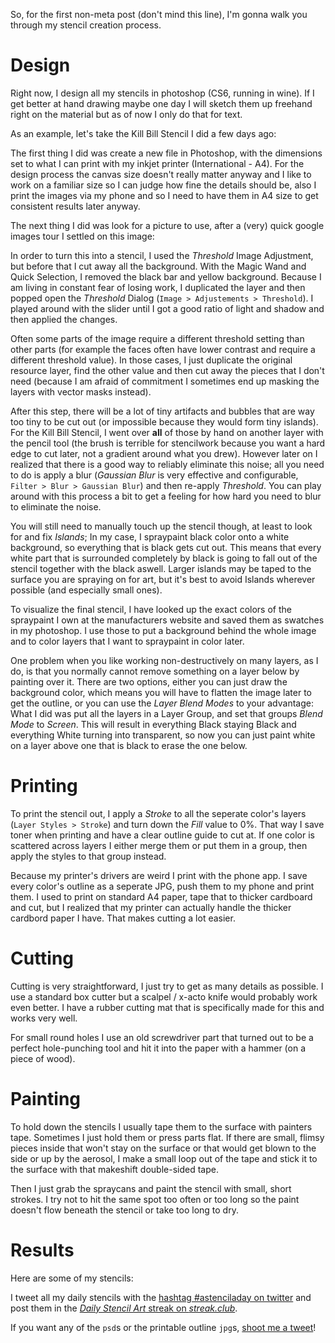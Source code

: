 So, for the first non-meta post (don't mind this line), I'm gonna walk you through my stencil creation process.

# Design
Right now, I design all my stencils in photoshop (CS6, running in wine).
If I get better at hand drawing maybe one day I will sketch them up freehand right on the material but as of now I only do that for text.

As an example, let's take the Kill Bill Stencil I did a few days ago:

<mmm-embed path="killbill_final"></mmm-embed>

The first thing I did was create a new file in Photoshop, with the dimensions set to what I can print with my inkjet printer (International - A4).
For the design process the canvas size doesn't really matter anyway and I like to work on a familiar size so I can judge how fine the details should be, also I print the images via my phone and so I need to have them in A4 size to get consistent results later anyway.

The next thing I did was look for a picture to use, after a (very) quick google images tour I settled on this image:

<mmm-embed path="poster"></mmm-embed>

In order to turn this into a stencil, I used the *Threshold* Image Adjustment, but before that I cut away all the background.
With the Magic Wand and Quick Selection, I removed the black bar and yellow background.
Because I am living in constant fear of losing work, I duplicated the layer and then popped open the *Threshold* Dialog (`Image > Adjustements > Threshold`).
I played around with the slider until I got a good ratio of light and shadow and then applied the changes.

Often some parts of the image require a different threshold setting than other parts (for example the faces often have lower contrast and require a different threshold value).
In those cases, I just duplicate the original resource layer, find the other value and then cut away the pieces that I don't need
(because I am afraid of commitment I sometimes end up masking the layers with vector masks instead).

After this step, there will be a lot of tiny artifacts and bubbles that are way too tiny to be cut out (or impossible because they would form tiny islands).
For the Kill Bill Stencil, I went over __all__ of those by hand on another layer with the pencil tool (the brush is terrible for stencilwork because you want a hard edge to cut later, not a gradient around what you drew).
However later on I realized that there is a good way to reliably eliminate this noise; all you need to do is apply a blur (*Gaussian Blur* is very effective and configurable, `Filter > Blur > Gaussian Blur`) and then re-apply *Threshold*.
You can play around with this process a bit to get a feeling for how hard you need to blur to eliminate the noise.

You will still need to manually touch up the stencil though, at least to look for and fix *Islands*;
In my case, I spraypaint black color onto a white background, so everything that is black gets cut out.
This means that every white part that is surrounded completely by black is going to fall out of the stencil together with the black aswell.
Larger islands may be taped to the surface you are spraying on for art, but it's best to avoid Islands wherever possible (and especially small ones).

To visualize the final stencil, I have looked up the exact colors of the spraypaint I own at the manufacturers website and saved them as swatches in my photoshop.
I use those to put a background behind the whole image and to color layers that I want to spraypaint in color later.

<mmm-embed path="killbillstencil"></mmm-embed>

One problem when you like working non-destructively on many layers, as I do, is that you normally cannot remove something on a layer below by painting over it.
There are two options, either you can just draw the background color, which means you will have to flatten the image later to get the outline, or you can use the *Layer Blend Modes* to your advantage:
What I did was put all the layers in a Layer Group, and set that groups *Blend Mode* to *Screen*.
This will result in everything Black staying Black and everything White turning into transparent, so now you can just paint white on a layer above one that is black to erase the one below.

# Printing
To print the stencil out, I apply a *Stroke* to all the seperate color's layers (`Layer Styles > Stroke`) and turn down the *Fill* value to 0%.
That way I save toner when printing and have a clear outline guide to cut at.
If one color is scattered across layers I either merge them or put them in a group, then apply the styles to that group instead.

Because my printer's drivers are weird I print with the phone app. I save every color's outline as a seperate JPG, push them to my phone and print them.
I used to print on standard A4 paper, tape that to thicker cardboard and cut, but I realized that my printer can actually handle the thicker cardbord paper I have.
That makes cutting a lot easier.

# Cutting
Cutting is very straightforward, I just try to get as many details as possible.
I use a standard box cutter but a scalpel / x-acto knife would probably work even better.
I have a rubber cutting mat that is specifically made for this and works very well.

<mmm-embed path="killbill_progress"></mmm-embed>

For small round holes I use an old screwdriver part that turned out to be a perfect hole-punching tool and hit it into the paper with a hammer (on a piece of wood).

# Painting
To hold down the stencils I usually tape them to the surface with painters tape.
Sometimes I just hold them or press parts flat.
If there are small, flimsy pieces inside that won't stay on the surface or that would get blown to the side or up by the aerosol, I make a small loop out of the tape and stick it to the surface with that makeshift double-sided tape.

Then I just grab the spraycans and paint the stencil with small, short strokes.
I try not to hit the same spot too often or too long so the paint doesn't flow beneath the stencil or take too long to dry.

# Results
Here are some of my stencils:

<mmm-embed path="killbill_final"></mmm-embed>
<mmm-embed path="technofist_final"></mmm-embed>
<mmm-embed path="suits_final"></mmm-embed>
<mmm-embed path="balistencil_final"></mmm-embed>

I tweet all my daily stencils with the [hashtag #astenciladay on twitter][#astenciladay] and post them in the [*Daily Stencil Art* streak on *streak.club*][dailystencil].

If you want any of the `psd`s or the printable outline `jpg`s, [shoot me a tweet][twitter]!

[#astenciladay]:        https://twitter.com/hashtag/astenciladay
[dailystencil]:         https://streak.club/s/614/daily-stencil-art
[twitter]:              https://twitter.com/S0lll0s

